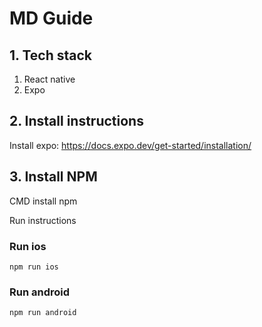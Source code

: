 # MD Guide

## 1. Tech stack

1. React native
2. Expo


## 2. Install instructions

Install expo: https://docs.expo.dev/get-started/installation/

## 3. Install NPM
CMD install npm

Run instructions
### Run ios
```
npm run ios
```


### Run android
```
npm run android
```
